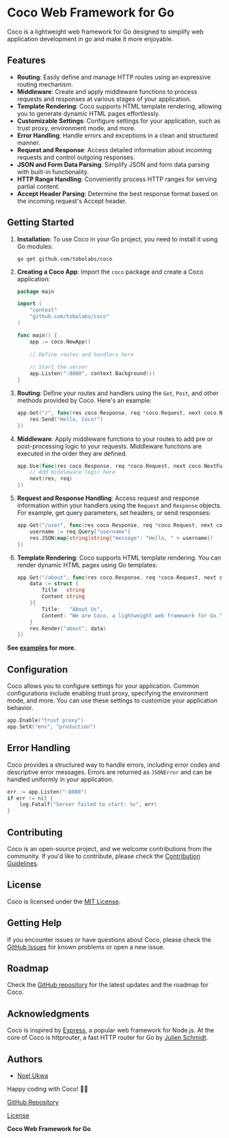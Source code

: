 # Coco Web Framework for Go

Coco is a lightweight web framework for Go designed to simplify web application development in go and make it more enjoyable.

## Features

- **Routing**: Easily define and manage HTTP routes using an expressive routing mechanism.
- **Middleware**: Create and apply middleware functions to process requests and responses at various stages of your application.
- **Template Rendering**: Coco supports HTML template rendering, allowing you to generate dynamic HTML pages effortlessly.
- **Customizable Settings**: Configure settings for your application, such as trust proxy, environment mode, and more.
- **Error Handling**: Handle errors and exceptions in a clean and structured manner.
- **Request and Response**: Access detailed information about incoming requests and control outgoing responses.
- **JSON and Form Data Parsing**: Simplify JSON and form data parsing with built-in functionality.
- **HTTP Range Handling**: Conveniently process HTTP ranges for serving partial content.
- **Accept Header Parsing**: Determine the best response format based on the incoming request's Accept header.

## Getting Started

1. **Installation**:
   To use Coco in your Go project, you need to install it using Go modules:

   ```shell
   go get github.com/tobolabs/coco
   ```

2. **Creating a Coco App**:
   Import the `coco` package and create a Coco application:

   ```go
   package main
   
   import (
       "context"
       "github.com/tobolabs/coco"
   )

   func main() {
       app := coco.NewApp()
       
       // Define routes and handlers here
       
       // Start the server
       app.Listen(":8080", context.Background())
   }
   ```

3. **Routing**:
   Define your routes and handlers using the `Get`, `Post`, and other methods provided by Coco. Here's an example:

   ```go
   app.Get("/", func(res coco.Response, req *coco.Request, next coco.NextFunc) {
       res.Send("Hello, Coco!")
   })
   ```

4. **Middleware**:
   Apply middleware functions to your routes to add pre or post-processing logic to your requests. Middleware functions are executed in the order they are defined.

   ```go
   app.Use(func(res coco.Response, req *coco.Request, next coco.NextFunc) {
       // Add middleware logic here
       next(res, req)
   })
   ```

5. **Request and Response Handling**:
   Access request and response information within your handlers using the `Request` and `Response` objects. For example, get query parameters, set headers, or send responses:

   ```go
   app.Get("/user", func(res coco.Response, req *coco.Request, next coco.NextFunc) {
       username := req.Query["username"]
       res.JSON(map[string]string{"message": "Hello, " + username})
   })
   ```

6. **Template Rendering**:
   Coco supports HTML template rendering. You can render dynamic HTML pages using Go templates:

   ```go
   app.Get("/about", func(res coco.Response, req *coco.Request, next coco.NextFunc) {
       data := struct {
           Title   string
           Content string
       }{
           Title:   "About Us",
           Content: "We are Coco, a lightweight web framework for Go.",
       }
       res.Render("about", data)
   })
   ```
   
**See [examples](examples) for more.**

## Configuration

Coco allows you to configure settings for your application. Common configurations include enabling trust proxy, specifying the environment mode, and more. You can use these settings to customize your application behavior.

```go
app.Enable("trust proxy")
app.SetX("env", "production")
```

## Error Handling

Coco provides a structured way to handle errors, including error codes and descriptive error messages. Errors are returned as `JSONError` and can be handled uniformly in your application.

```go
err := app.Listen(":8080")
if err != nil {
    log.Fatalf("Server failed to start: %v", err)
}
```

## Contributing

Coco is an open-source project, and we welcome contributions from the community. If you'd like to contribute, please check the [Contribution Guidelines](CONTRIBUTING.md).

## License

Coco is licensed under the [MIT License](LICENSE).

## Getting Help

If you encounter issues or have questions about Coco, please check the [GitHub Issues](https://github.com/tobolabs/coco/issues) for known problems or open a new issue.

## Roadmap

Check the [GitHub repository](https://github.com/tobolabs/coco) for the latest updates and the roadmap for Coco.

## Acknowledgments

Coco is inspired by [Express](https://expressjs.com/), a popular web framework for Node.js.
At the core of Coco is httprouter, a fast HTTP router for Go by [Julien Schmidt](https://github.com/julienschmidt).
## Authors

- [Noel Ukwa](https://github.com/noelukwa)

Happy coding with Coco! 🌴🚀

[GitHub Repository](https://github.com/tobolabs/coco)

[License](LICENSE)

**Coco Web Framework for Go**